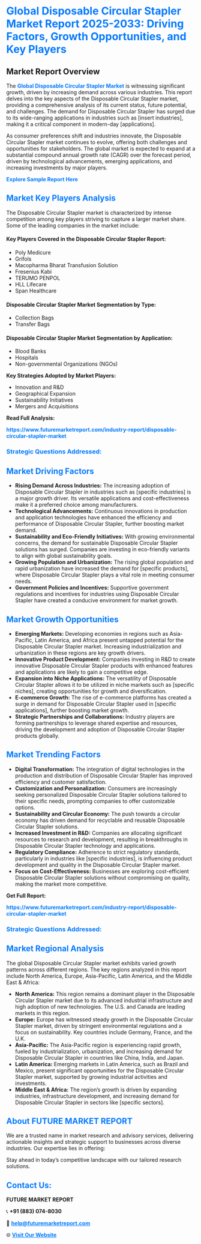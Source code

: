<h1 style="color: #007BFF;">Global Disposable Circular Stapler Market Report 2025-2033: Driving Factors, Growth Opportunities, and Key Players</h1>

<section id="overview">
<h2>Market Report Overview</h2>
<p>The <a href="https://www.futuremarketreport.com/industry-report/disposable-circular-stapler-market" style="color: #007BFF; text-decoration: none;"><strong>Global Disposable Circular Stapler Market</strong></a> is witnessing significant growth, driven by increasing demand across various industries. This report delves into the key aspects of the Disposable Circular Stapler market, providing a comprehensive analysis of its current status, future potential, and challenges. The demand for Disposable Circular Stapler has surged due to its wide-ranging applications in industries such as [insert industries], making it a critical component in modern-day [applications].</p>
<p>As consumer preferences shift and industries innovate, the Disposable Circular Stapler market continues to evolve, offering both challenges and opportunities for stakeholders. The global market is expected to expand at a substantial compound annual growth rate (CAGR) over the forecast period, driven by technological advancements, emerging applications, and increasing investments by major players.</p>
</section>

<section id="overview">
<p><a href="https://www.futuremarketreport.com/request-sample/reportId=34450" style="color: #007BFF; text-decoration: none;"><strong>Explore Sample Report Here</strong></a></p>
</section>

<section id="key-players">
<h2 style="color: #007BFF;">Market Key Players Analysis</h2>
<p>The Disposable Circular Stapler market is characterized by intense competition among key players striving to capture a larger market share. Some of the leading companies in the market include:</p>
<h4>Key Players Covered in the Disposable Circular Stapler Report:</h4>
<ul><li>Poly Medicure</li><li>Grifols</li><li>Macopharma Bharat Transfusion Solution</li><li>Fresenius Kabi</li><li>TERUMO PENPOL</li><li>HLL Lifecare</li><li>Span Healthcare</li></ul>
<h4>Disposable Circular Stapler Market Segmentation by Type:</h4>
<ul><li>Collection Bags</li><li>Transfer Bags</li></ul>

<h4>Disposable Circular Stapler Market Segmentation by Application:</h4>
<ul><li>Blood Banks</li><li>Hospitals</li><li>Non-governmental Organizations (NGOs)</li></ul>
<p><strong>Key Strategies Adopted by Market Players:</strong></p>
<ul>
<li>Innovation and R&D</li>
<li>Geographical Expansion</li>
<li>Sustainability Initiatives</li>
<li>Mergers and Acquisitions</li>
</ul>
</section>

<section>
<p><strong>Read Full Analysis: </strong></p><a href="https://www.futuremarketreport.com/industry-report/disposable-circular-stapler-market" style="color: #007BFF; text-decoration: none;"><strong>https://www.futuremarketreport.com/industry-report/disposable-circular-stapler-market</strong></a>
<h3 style="color: #007BFF;">Strategic Questions Addressed:</h3>
</section>

<section id="driving-factors">
<h2 style="color: #007BFF;">Market Driving Factors</h2>
<ul>
<li><strong>Rising Demand Across Industries:</strong> The increasing adoption of Disposable Circular Stapler in industries such as [specific industries] is a major growth driver. Its versatile applications and cost-effectiveness make it a preferred choice among manufacturers.</li>
<li><strong>Technological Advancements:</strong> Continuous innovations in production and application technologies have enhanced the efficiency and performance of Disposable Circular Stapler, further boosting market demand.</li>
<li><strong>Sustainability and Eco-Friendly Initiatives:</strong> With growing environmental concerns, the demand for sustainable Disposable Circular Stapler solutions has surged. Companies are investing in eco-friendly variants to align with global sustainability goals.</li>
<li><strong>Growing Population and Urbanization:</strong> The rising global population and rapid urbanization have increased the demand for [specific products], where Disposable Circular Stapler plays a vital role in meeting consumer needs.</li>
<li><strong>Government Policies and Incentives:</strong> Supportive government regulations and incentives for industries using Disposable Circular Stapler have created a conducive environment for market growth.</li>
</ul>
</section>

<section id="growth-opportunities">
<h2 style="color: #007BFF;">Market Growth Opportunities</h2>
<ul>
<li><strong>Emerging Markets:</strong> Developing economies in regions such as Asia-Pacific, Latin America, and Africa present untapped potential for the Disposable Circular Stapler market. Increasing industrialization and urbanization in these regions are key growth drivers.</li>
<li><strong>Innovative Product Development:</strong> Companies investing in R&D to create innovative Disposable Circular Stapler products with enhanced features and applications are likely to gain a competitive edge.</li>
<li><strong>Expansion into Niche Applications:</strong> The versatility of Disposable Circular Stapler allows it to be utilized in niche markets such as [specific niches], creating opportunities for growth and diversification.</li>
<li><strong>E-commerce Growth:</strong> The rise of e-commerce platforms has created a surge in demand for Disposable Circular Stapler used in [specific applications], further boosting market growth.</li>
<li><strong>Strategic Partnerships and Collaborations:</strong> Industry players are forming partnerships to leverage shared expertise and resources, driving the development and adoption of Disposable Circular Stapler products globally.</li>
</ul>
</section>

<section id="trending-factors">
<h2 style="color: #007BFF;">Market Trending Factors</h2>
<ul>
<li><strong>Digital Transformation:</strong> The integration of digital technologies in the production and distribution of Disposable Circular Stapler has improved efficiency and customer satisfaction.</li>
<li><strong>Customization and Personalization:</strong> Consumers are increasingly seeking personalized Disposable Circular Stapler solutions tailored to their specific needs, prompting companies to offer customizable options.</li>
<li><strong>Sustainability and Circular Economy:</strong> The push towards a circular economy has driven demand for recyclable and reusable Disposable Circular Stapler solutions.</li>
<li><strong>Increased Investment in R&D:</strong> Companies are allocating significant resources to research and development, resulting in breakthroughs in Disposable Circular Stapler technology and applications.</li>
<li><strong>Regulatory Compliance:</strong> Adherence to strict regulatory standards, particularly in industries like [specific industries], is influencing product development and quality in the Disposable Circular Stapler market.</li>
<li><strong>Focus on Cost-Effectiveness:</strong> Businesses are exploring cost-efficient Disposable Circular Stapler solutions without compromising on quality, making the market more competitive.</li>
</ul>
</section>

<section>
<p><strong>Get Full Report: </strong></p><a href="https://www.futuremarketreport.com/industry-report/disposable-circular-stapler-market" style="color: #007BFF; text-decoration: none;"><strong>https://www.futuremarketreport.com/industry-report/disposable-circular-stapler-market</strong></a>
<h3 style="color: #007BFF;">Strategic Questions Addressed:</h3>
</section>


<section id="regional-analysis">
<h2 style="color: #007BFF;">Market Regional Analysis</h2>
<p>The global Disposable Circular Stapler market exhibits varied growth patterns across different regions. The key regions analyzed in this report include North America, Europe, Asia-Pacific, Latin America, and the Middle East & Africa:</p>
<ul>
<li><strong>North America:</strong> This region remains a dominant player in the Disposable Circular Stapler market due to its advanced industrial infrastructure and high adoption of new technologies. The U.S. and Canada are leading markets in this region.</li>
<li><strong>Europe:</strong> Europe has witnessed steady growth in the Disposable Circular Stapler market, driven by stringent environmental regulations and a focus on sustainability. Key countries include Germany, France, and the U.K.</li>
<li><strong>Asia-Pacific:</strong> The Asia-Pacific region is experiencing rapid growth, fueled by industrialization, urbanization, and increasing demand for Disposable Circular Stapler in countries like China, India, and Japan.</li>
<li><strong>Latin America:</strong> Emerging markets in Latin America, such as Brazil and Mexico, present significant opportunities for the Disposable Circular Stapler market, supported by growing industrial activities and investments.</li>
<li><strong>Middle East & Africa:</strong> The region’s growth is driven by expanding industries, infrastructure development, and increasing demand for Disposable Circular Stapler in sectors like [specific sectors].</li>
</ul>
</section>

<footer>
<h2 style="color: #007BFF;">About FUTURE MARKET REPORT</h2>
<p>We are a trusted name in market research and advisory services, delivering actionable insights and strategic support to businesses across diverse industries. Our expertise lies in offering:</p>

<p>Stay ahead in today’s competitive landscape with our tailored research solutions.</p>

<h2 style="color: #007BFF;">Contact Us:</h2>
<p><strong>FUTURE MARKET REPORT</strong></p>
<p>📞 <strong>+91 (883) 074-8030</strong></p>
<p>📧 <strong><a href="mailto:help@futuremarketreport.com" style="color: #007BFF;">help@futuremarketreport.com</a></strong></p>
<p>🌐 <strong><a href="https://www.futuremarketreport.com/" style="color: #007BFF;">Visit Our Website</a></strong></p>
</footer>
